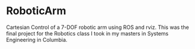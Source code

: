 # RoboticArm
Cartesian Control of a 7-DOF robotic arm using ROS and rviz. This was the final project for the Robotics class I took in my masters in Systems Engineering in Columbia.

